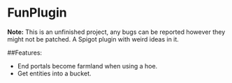 # FunPlugin
**Note:** This is an unfinished project, any bugs can be reported however they might not be patched.
A Spigot plugin with weird ideas in it.

##Features:
- End portals become farmland when using a hoe.
- Get entities into a bucket.
